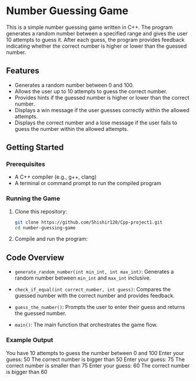 # Number Guessing Game

This is a simple number guessing game written in C++. The program generates a random number between a specified range and gives the user 10 attempts to guess it. After each guess, the program provides feedback indicating whether the correct number is higher or lower than the guessed number.

## Features

- Generates a random number between 0 and 100.
- Allows the user up to 10 attempts to guess the correct number.
- Provides hints if the guessed number is higher or lower than the correct number.
- Displays a win message if the user guesses correctly within the allowed attempts.
- Displays the correct number and a lose message if the user fails to guess the number within the allowed attempts.

## Getting Started

### Prerequisites

- A C++ compiler (e.g., g++, clang)
- A terminal or command prompt to run the compiled program

### Running the Game

1. Clone this repository:

    ```sh
    git clone https://github.com/Shishir120/Cpp-project1.git
    cd number-guessing-game
    ```

2. Compile and run the program:


## Code Overview

- `generate_random_number(int min_int, int max_int)`: Generates a random number between `min_int` and `max_int` inclusive.

- `check_if_equal(int correct_number, int guess)`: Compares the guessed number with the correct number and provides feedback.

- `guess_the_number()`: Prompts the user to enter their guess and returns the guessed number.

- `main()`: The main function that orchestrates the game flow.

### Example Output

You have 10 attempts to guess the number between 0 and 100
Enter your guess: 50
The correct number is bigger than 50
Enter your guess: 75
The correct number is smaller than 75
Enter your guess: 60
The correct number is bigger than 60